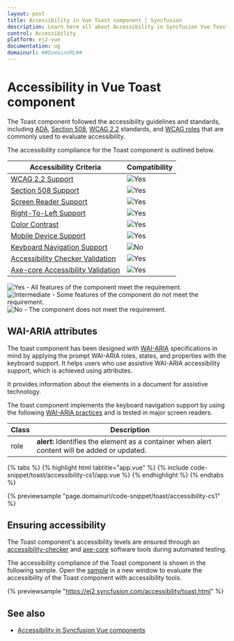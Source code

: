 ```yaml
---
layout: post
title: Accessibility in Vue Toast component | Syncfusion
description: Learn here all about Accessibility in Syncfusion Vue Toast component of Syncfusion Essential JS 2 and more.
control: Accessibility 
platform: ej2-vue
documentation: ug
domainurl: ##DomainURL##
---
```


# Accessibility in Vue Toast component

The Toast component followed the accessibility guidelines and standards, including [ADA](https://www.ada.gov/), [Section 508](https://www.section508.gov/), [WCAG 2.2](https://www.w3.org/TR/WCAG22/) standards, and [WCAG roles](https://www.w3.org/TR/wai-aria/#roles) that are commonly used to evaluate accessibility.

The accessibility compliance for the Toast component is outlined below.

| Accessibility Criteria | Compatibility |
| -- | -- |
| [WCAG 2.2 Support](../common/accessibility#accessibility-standards) | <img src="https://cdn.syncfusion.com/content/images/landing-page/yes.png" alt="Yes"> |
| [Section 508 Support](../common/accessibility#accessibility-standards) | <img src="https://cdn.syncfusion.com/content/images/landing-page/yes.png" alt="Yes"> |
| [Screen Reader Support](../common/accessibility#screen-reader-support) | <img src="https://cdn.syncfusion.com/content/images/landing-page/yes.png" alt="Yes"> |
| [Right-To-Left Support](../common/accessibility#right-to-left-support) | <img src="https://cdn.syncfusion.com/content/images/landing-page/yes.png" alt="Yes"> |
| [Color Contrast](../common/accessibility#color-contrast) | <img src="https://cdn.syncfusion.com/content/images/landing-page/yes.png" alt="Yes"> |
| [Mobile Device Support](../common/accessibility#mobile-device-support) | <img src="https://cdn.syncfusion.com/content/images/landing-page/yes.png" alt="Yes"> |
| [Keyboard Navigation Support](../common/accessibility#keyboard-navigation-support) | <img src="https://cdn.syncfusion.com/content/images/landing-page/no.png" alt="No"> |
| [Accessibility Checker Validation](../common/accessibility#ensuring-accessibility) | <img src="https://cdn.syncfusion.com/content/images/landing-page/yes.png" alt="Yes"> |
| [Axe-core Accessibility Validation](../common/accessibility#ensuring-accessibility) | <img src="https://cdn.syncfusion.com/content/images/landing-page/yes.png" alt="Yes"> |

<style>
    .post .post-content img {
        display: inline-block;
        margin: 0.5em 0;
    }
</style>
<div><img src="https://cdn.syncfusion.com/content/images/landing-page/yes.png" alt="Yes"> - All features of the component meet the requirement.</div>

<div><img src="https://cdn.syncfusion.com/content/images/landing-page/intermediate.png" alt="Intermediate"> - Some features of the component do not meet the requirement.</div>

<div><img src="https://cdn.syncfusion.com/content/images/landing-page/no.png" alt="No"> - The component does not meet the requirement.</div>

## WAI-ARIA attributes

The toast component has been designed with [WAI-ARIA](https://www.w3.org/TR/wai-aria/) specifications in mind by applying the prompt WAI-ARIA roles, states, and properties with the keyboard support. It helps users who use assistive WAI-ARIA accessibility support, which is achieved using attributes.

It provides information about the elements in a document for assistive technology.

The toast component implements the keyboard navigation support by using the following [WAI-ARIA practices](https://www.w3.org/TR/wai-aria-practices/) and is tested in major screen readers.

<!-- markdownlint-disable MD033 -->

| Class | Description |
| -------- | -------- |
| role | <b>alert:</b> Identifies the element as a container when alert content will be added or updated. |

{% tabs %}
{% highlight html tabtitle="app.vue" %}
{% include code-snippet/toast/accessibility-cs1/app.vue %}
{% endhighlight %}
{% endtabs %}
        
{% previewsample "page.domainurl/code-snippet/toast/accessibility-cs1" %}

## Ensuring accessibility

The Toast component's accessibility levels are ensured through an [accessibility-checker](https://www.npmjs.com/package/accessibility-checker) and [axe-core](https://www.npmjs.com/package/axe-core) software tools during automated testing.

The accessibility compliance of the Toast component is shown in the following sample. Open the [sample](https://ej2.syncfusion.com/accessibility/toast.html) in a new window to evaluate the accessibility of the Toast component with accessibility tools.

{% previewsample "https://ej2.syncfusion.com/accessibility/toast.html" %}

## See also

* [Accessibility in Syncfusion Vue components](../common/accessibility)